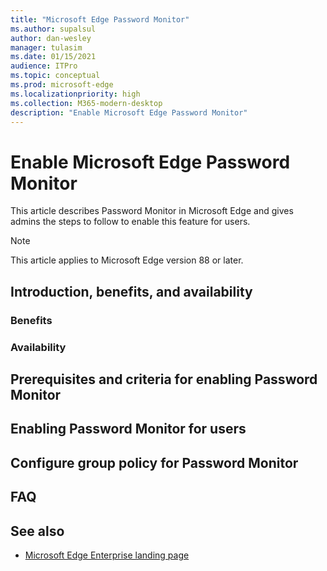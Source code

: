 ```yaml
---
title: "Microsoft Edge Password Monitor"
ms.author: supalsul
author: dan-wesley
manager: tulasim
ms.date: 01/15/2021
audience: ITPro
ms.topic: conceptual
ms.prod: microsoft-edge
ms.localizationpriority: high
ms.collection: M365-modern-desktop
description: "Enable Microsoft Edge Password Monitor"
---
```


# Enable Microsoft Edge Password Monitor

This article describes Password Monitor in Microsoft Edge and gives admins the steps to follow to enable this feature for users.

> [!NOTE]
> This article applies to Microsoft Edge version 88 or later.

## Introduction, benefits, and availability

### Benefits

### Availability

## Prerequisites and criteria for enabling Password Monitor

## Enabling Password Monitor for users

## Configure group policy for Password Monitor

## FAQ

## See also

- [Microsoft Edge Enterprise landing page](https://aka.ms/EdgeEnterprise)